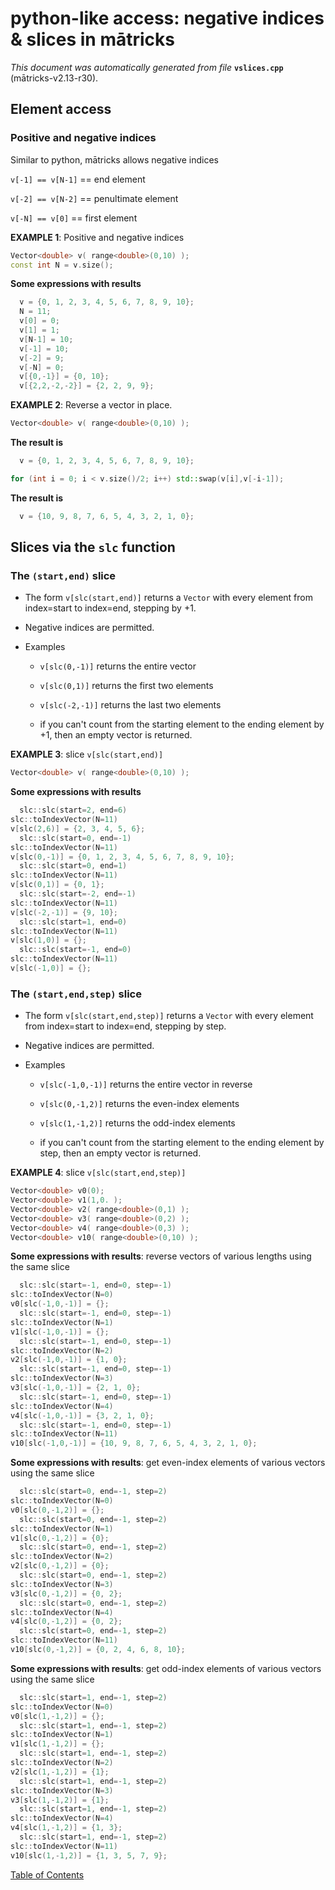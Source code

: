 
# python-like access: negative indices & slices in mātricks
_This document was automatically generated from file_ **`vslices.cpp`** (mātricks-v2.13-r30).

## Element access
### Positive and negative indices
Similar to python, mātricks allows negative indices

`v[-1] == v[N-1]` == end element

`v[-2] == v[N-2]` == penultimate element

`v[-N] == v[0]`   == first element



**EXAMPLE 1**: Positive and negative indices
```C++
Vector<double> v( range<double>(0,10) );
const int N = v.size();
```

**Some expressions with results**
```C++
  v = {0, 1, 2, 3, 4, 5, 6, 7, 8, 9, 10}; 
  N = 11; 
  v[0] = 0; 
  v[1] = 1; 
  v[N-1] = 10; 
  v[-1] = 10; 
  v[-2] = 9; 
  v[-N] = 0; 
  v[{0,-1}] = {0, 10}; 
  v[{2,2,-2,-2}] = {2, 2, 9, 9}; 
```



**EXAMPLE 2**: Reverse a vector in place.
```C++
Vector<double> v( range<double>(0,10) );
```

**The result is**
```C++
  v = {0, 1, 2, 3, 4, 5, 6, 7, 8, 9, 10}; 
```

```C++
for (int i = 0; i < v.size()/2; i++) std::swap(v[i],v[-i-1]);
```

**The result is**
```C++
  v = {10, 9, 8, 7, 6, 5, 4, 3, 2, 1, 0}; 
```

## Slices via the `slc` function
### The `(start,end)` slice
* The form `v[slc(start,end)]` returns a `Vector` with every element from index=start to index=end, stepping by +1.

* Negative indices are permitted.

* Examples

  * `v[slc(0,-1)]` returns the entire vector

  * `v[slc(0,1)]` returns the first two elements

  * `v[slc(-2,-1)]` returns the last two elements

  *  if you can't count from the starting element to the ending element by +1, then an empty vector is returned.



**EXAMPLE 3**: slice `v[slc(start,end)]`
```C++
Vector<double> v( range<double>(0,10) );
```

**Some expressions with results**
```C++
  slc::slc(start=2, end=6)
slc::toIndexVector(N=11)
v[slc(2,6)] = {2, 3, 4, 5, 6}; 
  slc::slc(start=0, end=-1)
slc::toIndexVector(N=11)
v[slc(0,-1)] = {0, 1, 2, 3, 4, 5, 6, 7, 8, 9, 10}; 
  slc::slc(start=0, end=1)
slc::toIndexVector(N=11)
v[slc(0,1)] = {0, 1}; 
  slc::slc(start=-2, end=-1)
slc::toIndexVector(N=11)
v[slc(-2,-1)] = {9, 10}; 
  slc::slc(start=1, end=0)
slc::toIndexVector(N=11)
v[slc(1,0)] = {}; 
  slc::slc(start=-1, end=0)
slc::toIndexVector(N=11)
v[slc(-1,0)] = {}; 
```

### The `(start,end,step)` slice
* The form `v[slc(start,end,step)]` returns a `Vector` with every element from index=start to index=end, stepping by step.

* Negative indices are permitted.

* Examples

  * `v[slc(-1,0,-1)]` returns the entire vector in reverse

  * `v[slc(0,-1,2)]` returns the even-index elements

  * `v[slc(1,-1,2)]` returns the odd-index elements

  *  if you can't count from the starting element to the ending element by step, then an empty vector is returned.



**EXAMPLE 4**: slice `v[slc(start,end,step)]`
```C++
Vector<double> v0(0);
Vector<double> v1(1,0. );
Vector<double> v2( range<double>(0,1) );
Vector<double> v3( range<double>(0,2) );
Vector<double> v4( range<double>(0,3) );
Vector<double> v10( range<double>(0,10) );
```

**Some expressions with results**: reverse vectors of various lengths using the same slice
```C++
  slc::slc(start=-1, end=0, step=-1)
slc::toIndexVector(N=0)
v0[slc(-1,0,-1)] = {}; 
  slc::slc(start=-1, end=0, step=-1)
slc::toIndexVector(N=1)
v1[slc(-1,0,-1)] = {}; 
  slc::slc(start=-1, end=0, step=-1)
slc::toIndexVector(N=2)
v2[slc(-1,0,-1)] = {1, 0}; 
  slc::slc(start=-1, end=0, step=-1)
slc::toIndexVector(N=3)
v3[slc(-1,0,-1)] = {2, 1, 0}; 
  slc::slc(start=-1, end=0, step=-1)
slc::toIndexVector(N=4)
v4[slc(-1,0,-1)] = {3, 2, 1, 0}; 
  slc::slc(start=-1, end=0, step=-1)
slc::toIndexVector(N=11)
v10[slc(-1,0,-1)] = {10, 9, 8, 7, 6, 5, 4, 3, 2, 1, 0}; 
```

**Some expressions with results**: get even-index elements of various vectors using the same slice
```C++
  slc::slc(start=0, end=-1, step=2)
slc::toIndexVector(N=0)
v0[slc(0,-1,2)] = {}; 
  slc::slc(start=0, end=-1, step=2)
slc::toIndexVector(N=1)
v1[slc(0,-1,2)] = {0}; 
  slc::slc(start=0, end=-1, step=2)
slc::toIndexVector(N=2)
v2[slc(0,-1,2)] = {0}; 
  slc::slc(start=0, end=-1, step=2)
slc::toIndexVector(N=3)
v3[slc(0,-1,2)] = {0, 2}; 
  slc::slc(start=0, end=-1, step=2)
slc::toIndexVector(N=4)
v4[slc(0,-1,2)] = {0, 2}; 
  slc::slc(start=0, end=-1, step=2)
slc::toIndexVector(N=11)
v10[slc(0,-1,2)] = {0, 2, 4, 6, 8, 10}; 
```

**Some expressions with results**: get odd-index elements of various vectors using the same slice
```C++
  slc::slc(start=1, end=-1, step=2)
slc::toIndexVector(N=0)
v0[slc(1,-1,2)] = {}; 
  slc::slc(start=1, end=-1, step=2)
slc::toIndexVector(N=1)
v1[slc(1,-1,2)] = {}; 
  slc::slc(start=1, end=-1, step=2)
slc::toIndexVector(N=2)
v2[slc(1,-1,2)] = {1}; 
  slc::slc(start=1, end=-1, step=2)
slc::toIndexVector(N=3)
v3[slc(1,-1,2)] = {1}; 
  slc::slc(start=1, end=-1, step=2)
slc::toIndexVector(N=4)
v4[slc(1,-1,2)] = {1, 3}; 
  slc::slc(start=1, end=-1, step=2)
slc::toIndexVector(N=11)
v10[slc(1,-1,2)] = {1, 3, 5, 7, 9}; 
```


[Table of Contents](README.md)
